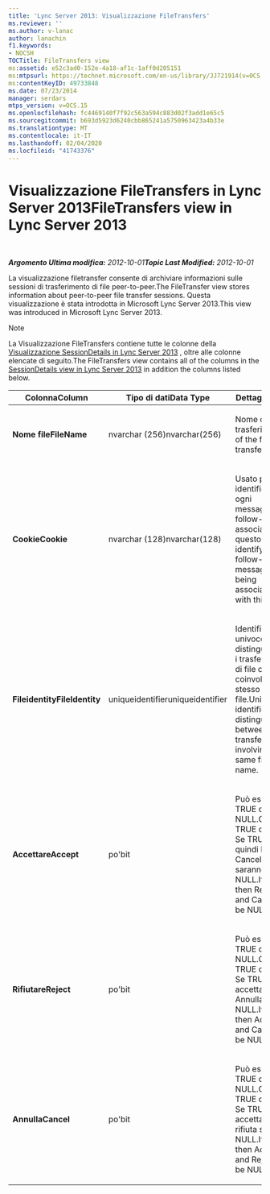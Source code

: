 ```yaml
---
title: 'Lync Server 2013: Visualizzazione FileTransfers'
ms.reviewer: ''
ms.author: v-lanac
author: lanachin
f1.keywords:
- NOCSH
TOCTitle: FileTransfers view
ms:assetid: e52c3ad0-152e-4a18-af1c-1aff0d205151
ms:mtpsurl: https://technet.microsoft.com/en-us/library/JJ721914(v=OCS.15)
ms:contentKeyID: 49733848
ms.date: 07/23/2014
manager: serdars
mtps_version: v=OCS.15
ms.openlocfilehash: fc4469140f7f92c563a594c883d02f3add1e65c5
ms.sourcegitcommit: b693d5923d6240cbb865241a5750963423a4b33e
ms.translationtype: MT
ms.contentlocale: it-IT
ms.lasthandoff: 02/04/2020
ms.locfileid: "41743376"
---
```

<div data-xmlns="http://www.w3.org/1999/xhtml">

<div class="topic" data-xmlns="http://www.w3.org/1999/xhtml" data-msxsl="urn:schemas-microsoft-com:xslt" data-cs="http://msdn.microsoft.com/en-us/">

<div data-asp="http://msdn2.microsoft.com/asp">

# <a name="filetransfers-view-in-lync-server-2013"></a><span data-ttu-id="16bb5-102">Visualizzazione FileTransfers in Lync Server 2013</span><span class="sxs-lookup"><span data-stu-id="16bb5-102">FileTransfers view in Lync Server 2013</span></span>

</div>

<div id="mainSection">

<div id="mainBody">

<span> </span>

<span data-ttu-id="16bb5-103">_**Argomento Ultima modifica:** 2012-10-01_</span><span class="sxs-lookup"><span data-stu-id="16bb5-103">_**Topic Last Modified:** 2012-10-01_</span></span>

<span data-ttu-id="16bb5-104">La visualizzazione filetransfer consente di archiviare informazioni sulle sessioni di trasferimento di file peer-to-peer.</span><span class="sxs-lookup"><span data-stu-id="16bb5-104">The FileTransfer view stores information about peer-to-peer file transfer sessions.</span></span> <span data-ttu-id="16bb5-105">Questa visualizzazione è stata introdotta in Microsoft Lync Server 2013.</span><span class="sxs-lookup"><span data-stu-id="16bb5-105">This view was introduced in Microsoft Lync Server 2013.</span></span>

<div>


> [!NOTE]  
> <span data-ttu-id="16bb5-106">La Visualizzazione FileTransfers contiene tutte le colonne della <A href="lync-server-2013-sessiondetails-view.md">Visualizzazione SessionDetails in Lync Server 2013</A> , oltre alle colonne elencate di seguito.</span><span class="sxs-lookup"><span data-stu-id="16bb5-106">The FileTransfers view contains all of the columns in the <A href="lync-server-2013-sessiondetails-view.md">SessionDetails view in Lync Server 2013</A> in addition the columns listed below.</span></span>



</div>


<table>
<colgroup>
<col style="width: 33%" />
<col style="width: 33%" />
<col style="width: 33%" />
</colgroup>
<thead>
<tr class="header">
<th><span data-ttu-id="16bb5-107">Colonna</span><span class="sxs-lookup"><span data-stu-id="16bb5-107">Column</span></span></th>
<th><span data-ttu-id="16bb5-108">Tipo di dati</span><span class="sxs-lookup"><span data-stu-id="16bb5-108">Data Type</span></span></th>
<th><span data-ttu-id="16bb5-109">Dettagli</span><span class="sxs-lookup"><span data-stu-id="16bb5-109">Details</span></span></th>
</tr>
</thead>
<tbody>
<tr class="odd">
<td><p><span data-ttu-id="16bb5-110"><strong>Nome file</strong></span><span class="sxs-lookup"><span data-stu-id="16bb5-110"><strong>FileName</strong></span></span></p></td>
<td><p><span data-ttu-id="16bb5-111">nvarchar (256)</span><span class="sxs-lookup"><span data-stu-id="16bb5-111">nvarchar(256)</span></span></p></td>
<td><p><span data-ttu-id="16bb5-112">Nome del file trasferito.</span><span class="sxs-lookup"><span data-stu-id="16bb5-112">Name of the file transferred.</span></span></p></td>
</tr>
<tr class="even">
<td><p><span data-ttu-id="16bb5-113"><strong>Cookie</strong></span><span class="sxs-lookup"><span data-stu-id="16bb5-113"><strong>Cookie</strong></span></span></p></td>
<td><p><span data-ttu-id="16bb5-114">nvarchar (128)</span><span class="sxs-lookup"><span data-stu-id="16bb5-114">nvarchar(128)</span></span></p></td>
<td><p><span data-ttu-id="16bb5-115">Usato per identificare ogni messaggio di follow-up associato a questo.</span><span class="sxs-lookup"><span data-stu-id="16bb5-115">Used to identify every follow-up message as being associated with this one.</span></span></p></td>
</tr>
<tr class="odd">
<td><p><span data-ttu-id="16bb5-116"><strong>Fileidentity</strong></span><span class="sxs-lookup"><span data-stu-id="16bb5-116"><strong>FileIdentity</strong></span></span></p></td>
<td><p><span data-ttu-id="16bb5-117">uniqueidentifier</span><span class="sxs-lookup"><span data-stu-id="16bb5-117">uniqueidentifier</span></span></p></td>
<td><p><span data-ttu-id="16bb5-118">Identificatore univoco per distinguere tra i trasferimenti di file che coinvolgono lo stesso nome file.</span><span class="sxs-lookup"><span data-stu-id="16bb5-118">Unique identifier to distinguish between file transfers involving the same file name.</span></span></p></td>
</tr>
<tr class="even">
<td><p><span data-ttu-id="16bb5-119"><strong>Accettare</strong></span><span class="sxs-lookup"><span data-stu-id="16bb5-119"><strong>Accept</strong></span></span></p></td>
<td><p><span data-ttu-id="16bb5-120">po'</span><span class="sxs-lookup"><span data-stu-id="16bb5-120">bit</span></span></p></td>
<td><p><span data-ttu-id="16bb5-121">Può essere TRUE o NULL.</span><span class="sxs-lookup"><span data-stu-id="16bb5-121">Can be TRUE or NULL.</span></span> <span data-ttu-id="16bb5-122">Se TRUE, quindi Reject e Cancel saranno NULL.</span><span class="sxs-lookup"><span data-stu-id="16bb5-122">If TRUE, then Reject and Cancel will be NULL.</span></span></p></td>
</tr>
<tr class="odd">
<td><p><span data-ttu-id="16bb5-123"><strong>Rifiutare</strong></span><span class="sxs-lookup"><span data-stu-id="16bb5-123"><strong>Reject</strong></span></span></p></td>
<td><p><span data-ttu-id="16bb5-124">po'</span><span class="sxs-lookup"><span data-stu-id="16bb5-124">bit</span></span></p></td>
<td><p><span data-ttu-id="16bb5-125">Può essere TRUE o NULL.</span><span class="sxs-lookup"><span data-stu-id="16bb5-125">Can be TRUE or NULL.</span></span> <span data-ttu-id="16bb5-126">Se TRUE, accetta e Annulla sarà NULL.</span><span class="sxs-lookup"><span data-stu-id="16bb5-126">If TRUE, then Accept and Cancel will be NULL.</span></span></p></td>
</tr>
<tr class="even">
<td><p><span data-ttu-id="16bb5-127"><strong>Annulla</strong></span><span class="sxs-lookup"><span data-stu-id="16bb5-127"><strong>Cancel</strong></span></span></p></td>
<td><p><span data-ttu-id="16bb5-128">po'</span><span class="sxs-lookup"><span data-stu-id="16bb5-128">bit</span></span></p></td>
<td><p><span data-ttu-id="16bb5-129">Può essere TRUE o NULL.</span><span class="sxs-lookup"><span data-stu-id="16bb5-129">Can be TRUE or NULL.</span></span> <span data-ttu-id="16bb5-130">Se TRUE, accetta e rifiuta sarà NULL.</span><span class="sxs-lookup"><span data-stu-id="16bb5-130">If TRUE, then Accept and Reject will be NULL.</span></span></p></td>
</tr>
</tbody>
</table>


</div>

<span> </span>

</div>

</div>

</div>

